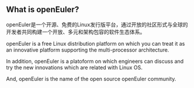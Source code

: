 ## What is openEuler? 

openEuler是一个开源、免费的Linux发行版平台，通过开放的社区形式与全球的开发者共同构建一个开放、多元和架构包容的软件生态体系。

openEuler is a free Linux distribution platform on which you can treat it as an innovative platform supporting the multi-processor architecture.

In addition, openEuler is a platoform on which engineers can discuss and try the new innovations which are related with Linux OS. 

And, openEuler is the name of the open source openEuler community.




